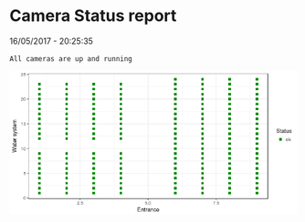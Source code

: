 Camera Status report
================
16/05/2017 - 20:25:35

    All cameras are up and running

![](camreport_files/figure-markdown_github/unnamed-chunk-2-1.png)
